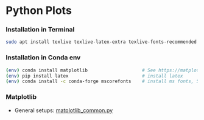 # Python Plots

### Installation in Terminal
```bash
sudo apt install texlive texlive-latex-extra texlive-fonts-recommended dvipng
```
### Installation in Conda env
```bash
(env) conda install matplotlib                    # See https://matplotlib.org/stable/users/installing/index.html
(env) pip install latex                           # install latex
(env) conda install -c conda-forge mscorefonts    # install ms fonts, See all fonts in /usr/share/fonts/truetype/msttcorefonts
```

### Matplotlib

* General setups: [matplotlib_common.py](https://github.com/wyqian1027/Python_Plots/blob/main/matplotlib_common.py)
